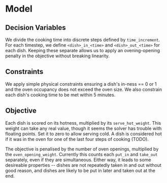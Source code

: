 # Model

## Decision Variables

We divide the cooking time into discrete steps defined by `time_increment`.
For each timestep, we define `<dish>_in_<time>` and `<dish>_out_<time>` for
each dish. Keeping these separate allows us to apply an ovening-opening penalty
in the objective without breaking linearity.

## Constraints

We apply simple physical constraints ensuring a dish's in-ness == 0 or 1 and
the oven occupancy does not exceed the oven size. We also constrain each dish's
cooking time to be met within 5 minutes.

## Objective

Each dish is scored on its hotness, multiplied by its `serve_hot_weight`. This
weight can take any real value, though it seems the solver has trouble with
floating points. Set it to zero to allow serving cold. A dish is considered hot
if it was in the oven for one of the last four steps of cooking (TODO).

The objective is penalised by the number of oven openings, multiplied by
the `oven_opening_weight`. Currently this counts each `put_in` and `take_out`
separately, even if they are simultaneous. Either way, it leads to some
desireable properties -- dishes are not repeatedly taken in and out without
good reason, and dishes are likely to be put in later and taken out at the end.
